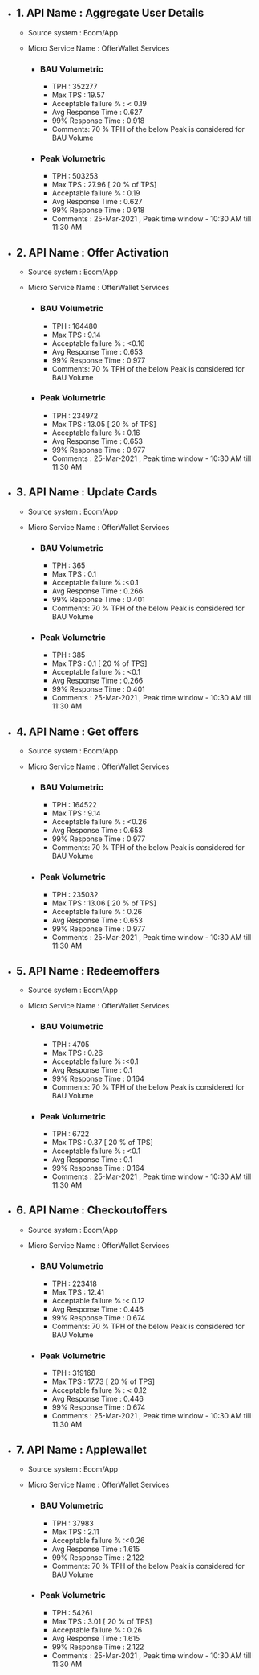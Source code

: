 - ## 1. API Name : Aggregate User Details
  - Source system : Ecom/App
  - Micro Service Name : OfferWallet Services
  
    - ### BAU Volumetric
         - TPH : 352277
         - Max TPS : 19.57
         - Acceptable failure % : < 0.19
         - Avg Response Time : 0.627
         - 99% Response Time : 0.918
         - Comments: 70 % TPH of the below Peak is considered for BAU Volume
     - ### Peak Volumetric
         - TPH : 503253 
         - Max TPS : 27.96 [ 20 % of TPS]
         - Acceptable failure % : 0.19
         - Avg Response Time : 0.627
         - 99% Response Time : 0.918
         - Comments : 25-Mar-2021 , Peak time window - 10:30 AM till 11:30 AM
         
- ## 2. API Name : Offer Activation
  - Source system : Ecom/App
  - Micro Service Name : OfferWallet Services
  
    - ### BAU Volumetric
         - TPH : 164480
         - Max TPS : 9.14
         - Acceptable failure % : <0.16
         - Avg Response Time : 0.653
         - 99% Response Time : 0.977
         - Comments: 70 % TPH of the below Peak is considered for BAU Volume
     - ### Peak Volumetric
         - TPH : 234972
         - Max TPS : 13.05  [ 20 % of TPS]
         - Acceptable failure % : 0.16
         - Avg Response Time : 0.653
         - 99% Response Time : 0.977
         - Comments : 25-Mar-2021 , Peak time window - 10:30 AM till 11:30 AM

- ## 3. API Name : Update Cards
  - Source system : Ecom/App
  - Micro Service Name : OfferWallet Services
  
    - ### BAU Volumetric
         - TPH : 365
         - Max TPS : 0.1
         - Acceptable failure % :<0.1
         - Avg Response Time : 0.266
         - 99% Response Time : 0.401
         - Comments: 70 % TPH of the below Peak is considered for BAU Volume
     - ### Peak Volumetric
         - TPH : 385
         - Max TPS : 0.1 [ 20 % of TPS]
         - Acceptable failure % : <0.1
         - Avg Response Time : 0.266
         - 99% Response Time : 0.401
         - Comments : 25-Mar-2021 , Peak time window - 10:30 AM till 11:30 AM
    
- ## 4. API Name : Get offers
  - Source system : Ecom/App
  - Micro Service Name : OfferWallet Services
  
    - ### BAU Volumetric
         - TPH : 164522
         - Max TPS : 9.14
         - Acceptable failure % : <0.26
         - Avg Response Time : 0.653
         - 99% Response Time : 0.977
         - Comments: 70 % TPH of the below Peak is considered for BAU Volume
     - ### Peak Volumetric
         - TPH : 235032
         - Max TPS : 13.06 [ 20 % of TPS]
         - Acceptable failure % : 0.26
         - Avg Response Time : 0.653
         - 99% Response Time : 0.977
         - Comments : 25-Mar-2021 , Peak time window - 10:30 AM till 11:30 AM
         
- ## 5. API Name : Redeemoffers
  - Source system : Ecom/App
  - Micro Service Name : OfferWallet Services
  
    - ### BAU Volumetric
         - TPH : 4705
         - Max TPS : 0.26
         - Acceptable failure % :<0.1
         - Avg Response Time : 0.1
         - 99% Response Time : 0.164
         - Comments: 70 % TPH of the below Peak is considered for BAU Volume
     - ### Peak Volumetric
         - TPH : 6722
         - Max TPS : 0.37 [ 20 % of TPS]
         - Acceptable failure % : <0.1
         - Avg Response Time : 0.1
         - 99% Response Time : 0.164
         - Comments : 25-Mar-2021 , Peak time window - 10:30 AM till 11:30 AM

- ## 6. API Name : Checkoutoffers
  - Source system : Ecom/App
  - Micro Service Name : OfferWallet Services
  
    - ### BAU Volumetric
         - TPH : 223418
         - Max TPS : 12.41
         - Acceptable failure % :< 0.12
         - Avg Response Time : 0.446
         - 99% Response Time : 0.674
         - Comments: 70 % TPH of the below Peak is considered for BAU Volume
     - ### Peak Volumetric
         - TPH : 319168
         - Max TPS : 17.73 [ 20 % of TPS]
         - Acceptable failure % : < 0.12
         - Avg Response Time : 0.446
         - 99% Response Time : 0.674
         - Comments : 25-Mar-2021 , Peak time window - 10:30 AM till 11:30 AM
   
- ## 7. API Name : Applewallet
  - Source system : Ecom/App
  - Micro Service Name : OfferWallet Services
  
    - ### BAU Volumetric
         - TPH : 37983
         - Max TPS : 2.11
         - Acceptable failure % :<0.26
         - Avg Response Time : 1.615
         - 99% Response Time : 2.122
         - Comments: 70 % TPH of the below Peak is considered for BAU Volume
     - ### Peak Volumetric
         - TPH : 54261
         - Max TPS : 3.01  [ 20 % of TPS]
         - Acceptable failure % : 0.26
         - Avg Response Time : 1.615
         - 99% Response Time : 2.122
         - Comments : 25-Mar-2021 , Peak time window - 10:30 AM till 11:30 AM
   
